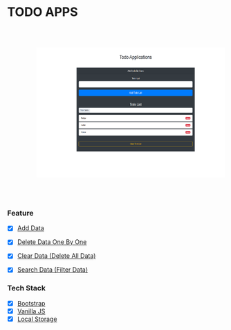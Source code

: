 # TODO APPS

<pre>
    <p align="center">
        <img width="460" height="300" src="image/todo-apps.png">
    </p>
</pre>

### Feature

* [x] <a href="javascript:void(0)">Add Data</a>
* [x] <a href="javascript:void(0)">Delete Data One By One</a>
* [x] <a href="javascript:void(0)">Clear Data (Delete All Data)</a>
* [x] <a href="javascript:void(0)">Search Data (Filter Data)</a>


### Tech Stack

* [x] <a href="https://getbootstrap.com/">Bootstrap</a>
* [x] <a href="http://vanilla-js.com/">Vanilla JS</a>
* [x] <a href="https://developer.mozilla.org/en-US/docs/Web/API/Window/localStorage">Local Storage</a>
